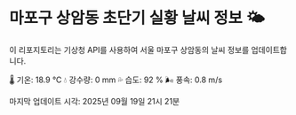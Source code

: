 
# 마포구 상암동 초단기 실황 날씨 정보 🌤️

이 리포지토리는 기상청 API를 사용하여 서울 마포구 상암동의 날씨 정보를 업데이트합니다. 

🌡️ 기온: 18.9 ℃
💧 강수량: 0 mm
💦 습도: 92 %
🌬️ 풍속: 0.8 m/s

마지막 업데이트 시각: 2025년 09월 19일 21시 21분    
